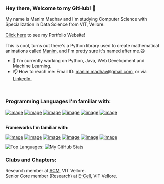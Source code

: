 ### Hey there, Welcome to my GitHub! 👋
My name is Manim Madhav and I'm studying Computer Science with Specialization in Data Science from VIT, Vellore.<br/>
<br>
<a href="https://rroll.to/iHgSMg">Click here</a> to see my Portfolio Website!
<br><br>
This is cool, turns out there's a Python library used to create mathematical animations called <a href='https://github.com/3b1b/manim'>Manim</a>, and I'm pretty sure it's named after me.:laughing:<br>

- 🔭 I’m currently working on Python, Java, Web Development and Machine Learning.
- 📫 How to reach me: Email ID: manim.madhav@gmail.com, or via <a href='https://www.linkedin.com/in/manim-madhav-6103121b4/'>LinkedIn.</a><br>
<br/>

### Programming Languages I'm familiar with:
[![image](https://img.shields.io/badge/Python-14354C?style=for-the-badge&logo=python&logoColor=white)](https://www.python.org/)
[![image](https://img.shields.io/badge/C%2B%2B-00599C?style=for-the-badge&logo=c%2B%2B&logoColor=white)](https://www.cprogramming.com/)
[![image](https://img.shields.io/badge/java-%23ED8B00.svg?style=for-the-badge&logo=java&logoColor=white)](https://www.java.com/en/)
[![image](https://img.shields.io/badge/HTML5-E34F26?style=for-the-badge&logo=html5&logoColor=white)](https://www.w3schools.com/html/)
[![image](https://img.shields.io/badge/CSS3-1572B6?style=for-the-badge&logo=css3&logoColor=white)](https://www.w3schools.com/css/)
[![image](https://img.shields.io/badge/javascript-%23323330.svg?style=for-the-badge&logo=javascript&logoColor=%23F7DF1E/)](https://www.javascript.com/)


<br/>
<b>Frameworks I'm familiar with:</b>

[![image](https://img.shields.io/badge/OpenCV-PYTHON-yellowgreen)](https://opencv.org/)
[![image](https://img.shields.io/badge/MATPLOTLIB-PYTHON-RED)](https://matplotlib.org/)
[![image](https://img.shields.io/badge/SCI--KIT%20LEARN-PYTHON-red)](https://scikit-learn.org/)
[![image](https://img.shields.io/badge/NLTK-PYTHON-blue)](https://www.nltk.org/)
[![image](https://img.shields.io/badge/NUMPY-PYTHON-yellow)](https://numpy.org/)
[![image](https://img.shields.io/badge/PYTHON-TensorFlow-green)](https://www.tensorflow.org/)

![Top Languages:](https://github-readme-stats.vercel.app/api/top-langs/?username=ManimMadhav&theme=cobalt)
![My GitHub Stats](https://github-readme-stats.vercel.app/api?username=ManimMadhav&theme=blueberry&show_icons=true )
### Clubs and Chapters: 
Research member at <a href='https://github.com/ACM-VIT'>ACM</a>, VIT Vellore.<br/>
Senior Core member (Research) at <a href='https://ecellvit.com/'>E-Cell<a/>, VIT Vellore.
